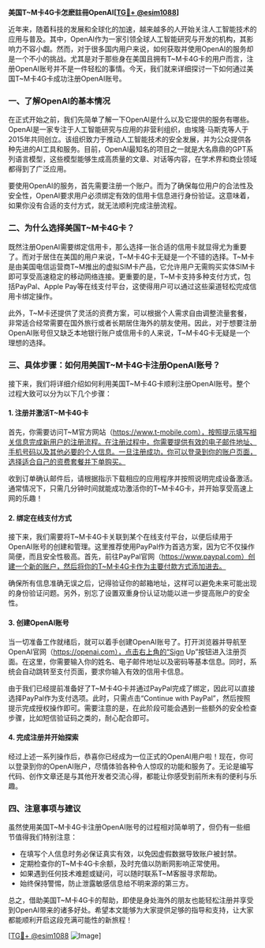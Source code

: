 **美国T~M卡4G卡怎麽註冊OpenAI[[TG💪+ @esim1088](https://t.me/s/esim1088)]**

近年来，随着科技的发展和全球化的加速，越来越多的人开始关注人工智能技术的应用与普及。其中，OpenAI作为一家引领全球人工智能研究与开发的机构，其影响力不容小觑。然而，对于很多国内用户来说，如何获取并使用OpenAI的服务却是一个不小的挑战。尤其是对于那些身在美国且拥有T~M卡4G卡的用户而言，注册OpenAI账号并不是一件轻松的事情。今天，我们就来详细探讨一下如何通过美国T~M卡4G卡成功注册OpenAI账号。

### 一、了解OpenAI的基本情况

在正式开始之前，我们先简单了解一下OpenAI是什么以及它提供的服务有哪些。OpenAI是一家专注于人工智能研究与应用的非营利组织，由埃隆·马斯克等人于2015年共同创立。该组织致力于推动人工智能技术的安全发展，并为公众提供各种先进的AI工具和服务。目前，OpenAI最知名的项目之一就是大名鼎鼎的GPT系列语言模型，这些模型能够生成高质量的文章、对话等内容，在学术界和商业领域都得到了广泛应用。

要使用OpenAI的服务，首先需要注册一个账户。而为了确保每位用户的合法性及安全性，OpenAI要求用户必须绑定有效的信用卡信息进行身份验证。这意味着，如果你没有合适的支付方式，就无法顺利完成注册流程。

### 二、为什么选择美国T~M卡4G卡？

既然注册OpenAI需要绑定信用卡，那么选择一张合适的信用卡就显得尤为重要了。而对于居住在美国的用户来说，T~M卡4G卡无疑是一个不错的选择。T~M卡是由美国电信运营商T~M推出的虚拟SIM卡产品，它允许用户无需购买实体SIM卡即可享受高速稳定的移动网络连接。更重要的是，T~M卡支持多种支付方式，包括PayPal、Apple Pay等在线支付平台，这使得用户可以通过这些渠道轻松完成信用卡绑定操作。

此外，T~M卡还提供了灵活的资费方案，可以根据个人需求自由调整流量套餐，非常适合经常需要在国外旅行或者长期居住海外的朋友使用。因此，对于想要注册OpenAI账号但又缺乏本地银行账户或信用卡的人来说，T~M卡4G卡无疑是一个理想的选择。

### 三、具体步骤：如何用美国T~M卡4G卡注册OpenAI账号？

接下来，我们将详细介绍如何利用美国T~M卡4G卡顺利注册OpenAI账号。整个过程大致可以分为以下几个步骤：

#### 1. 注册并激活T~M卡4G卡

首先，你需要访问T~M官方网站（https://www.t-mobile.com），按照提示填写相关信息完成新用户的注册流程。在注册过程中，你需要提供有效的电子邮件地址、手机号码以及其他必要的个人信息。一旦注册成功，你可以登录到你的账户页面，选择适合自己的资费套餐并下单购买。

收到订单确认邮件后，请根据指示下载相应的应用程序并按照说明完成设备激活。通常情况下，只需几分钟时间就能成功激活你的T~M卡4G卡，并开始享受高速上网的乐趣！

#### 2. 绑定在线支付方式

接下来，我们需要将T~M卡4G卡关联到某个在线支付平台，以便后续用于OpenAI账号的创建和管理。这里推荐使用PayPal作为首选方案，因为它不仅操作简便，而且安全性极高。首先，前往PayPal官网（https://www.paypal.com）创建一个新的账户，然后将你的T~M卡4G卡作为主要付款方式添加进去。

确保所有信息准确无误之后，记得验证你的邮箱地址，这样可以避免未来可能出现的身份验证问题。另外，别忘了设置双重身份认证功能以进一步提高账户的安全性。

#### 3. 创建OpenAI账号

当一切准备工作就绪后，就可以着手创建OpenAI账号了。打开浏览器并导航至OpenAI官网（https://openai.com），点击右上角的“Sign Up”按钮进入注册页面。在这里，你需要输入你的姓名、电子邮件地址以及密码等基本信息。同时，系统会自动跳转至支付页面，要求你输入有效的信用卡信息。

由于我们已经提前准备好了T~M卡4G卡并通过PayPal完成了绑定，因此可以直接选择PayPal作为支付选项。此时，只需点击“Continue with PayPal”，然后按照提示完成授权操作即可。需要注意的是，在此阶段可能会遇到一些额外的安全检查步骤，比如短信验证码之类的，耐心配合即可。

#### 4. 完成注册并开始探索

经过上述一系列操作后，恭喜你已经成为一位正式的OpenAI用户啦！现在，你可以登录到你的OpenAI账户，尽情体验各种令人惊叹的功能和服务了。无论是编写代码、创作文章还是与其他开发者交流心得，都能让你感受到前所未有的便利与乐趣。

### 四、注意事项与建议

虽然使用美国T~M卡4G卡注册OpenAI账号的过程相对简单明了，但仍有一些细节值得我们特别注意：

- 在填写个人信息时务必保证真实有效，以免因虚假数据导致账户被封禁。
- 定期检查你的T~M卡4G卡余额，及时充值以防断网影响正常使用。
- 如果遇到任何技术难题或疑问，可以随时联系T~M客服寻求帮助。
- 始终保持警惕，防止泄露敏感信息给不明来源的第三方。

总之，借助美国T~M卡4G卡的帮助，即使是身处海外的朋友也能轻松注册并享受到OpenAI带来的诸多好处。希望本文能够为大家提供足够的指导和支持，让大家都能顺利开启这段充满可能性的新旅程！

[[TG💪+ @esim1088](https://t.me/s/esim1088) ![Image](https://i.postimg.cc/4NQfJmqS/Snipaste-2025-05-13-00-14-12.png)]